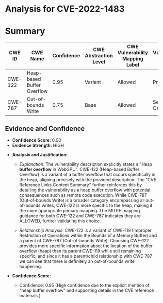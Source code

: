 # Analysis for CVE-2022-1483

# Summary
| CWE ID | CWE Name | Confidence | CWE Abstraction Level | CWE Vulnerability Mapping Label | CWE-Vulnerability Mapping Notes |
|---|---|---|---|---|---|
| CWE-122 | Heap-based Buffer Overflow | 0.95 | Variant | Allowed | Primary CWE |
| CWE-787 | Out-of-bounds Write | 0.75 | Base | Allowed | Secondary Candidate |

## Evidence and Confidence

*   **Confidence Score:** 0.90
*   **Evidence Strength:** HIGH

- **Analysis and Justification:**  
  - *Explanation:* The vulnerability description explicitly states a "Heap **buffer overflow** in WebGPU". CWE-122 (Heap-based Buffer Overflow) is a variant of a buffer overflow that occurs specifically in the heap, aligning precisely with the provided description. The "CVE Reference Links Content Summary" further reinforces this by detailing the vulnerability as a heap buffer overflow with potential consequences such as remote code execution. While CWE-787 (Out-of-bounds Write) is a broader category encompassing all out-of-bounds writes, CWE-122 is more specific to the heap, making it the more appropriate primary mapping. The MITRE mapping guidance for both CWE-122 and CWE-787 indicates they are ALLOWED, further validating this choice.
  
  - *Relationship Analysis:* CWE-122 is a variant of CWE-119 (Improper Restriction of Operations within the Bounds of a Memory Buffer) and a parent of CWE-787 (Out-of-bounds Write). Choosing CWE-122 provides more specific information about the location of the buffer overflow (heap) than its parent CWE-119 while still remaining specific, and since it has a parent/child relationship with CWE-787 we can see that there is definitely an out-of-bounds write happening.

- **Confidence Score:**  
  - Confidence: 0.95 (High confidence due to the explicit mention of "heap buffer overflow" and supporting details in the CVE reference materials.)